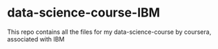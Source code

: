 # data-science-course-IBM
This repo contains all the files for my data-science-course by coursera, associated with IBM
